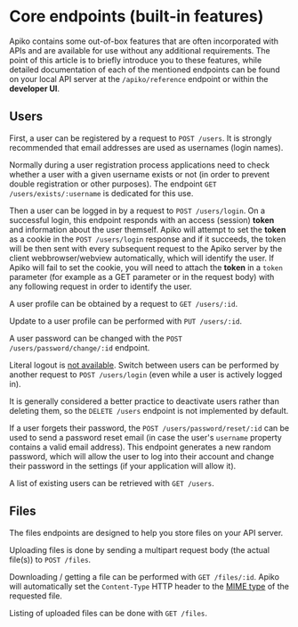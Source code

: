 # Core endpoints (built-in features)

Apiko contains some out-of-box features that are often incorporated with APIs and are available for use without any additional requirements. The point of this article is to briefly introduce you to these features, while detailed documentation of each of the mentioned endpoints can be found on your local API server at the `/apiko/reference` endpoint or within the **developer UI**.

## Users

First, a user can be registered by a request to `POST /users`. It is strongly recommended that email addresses are used as usernames (login names).

Normally during a user registration process applications need to check whether a user with a given username exists or not (in order to prevent double registration or other purposes). The endpoint `GET /users/exists/:username` is dedicated for this use.

Then a user can be logged in by a request to `POST /users/login`. On a successful login, this endpoint responds with an access (session) **token** and information about the user themself. Apiko will attempt to set the **token** as a cookie in the `POST /users/login` response and if it succeeds, the token will be then sent with every subsequent request to the Apiko server by the client webbrowser/webview automatically, which will identify the user. If Apiko will fail to set the cookie, you will need to attach the **token** in a `token` parameter (for example as a GET parameter or in the request body) with any following request in order to identify the user.

A user profile can be obtained by a request to `GET /users/:id`.

Update to a user profile can be performed with `PUT /users/:id`.

A user password can be changed with the `POST /users/password/change/:id` endpoint.

Literal logout is [not available](https://github.com/apiko-rest-api/apiko/issues/74). Switch between users can be performed by another request to `POST /users/login` (even while a user is actively logged in).

It is generally considered a better practice to deactivate users rather than deleting them, so the `DELETE /users` endpoint is not implemented by default.

If a user forgets their password, the `POST /users/password/reset/:id` can be used to send a password reset email (in case the user's `username` property contains a valid email address). This endpoint generates a new random password, which will allow the user to log into their account and change their password in the settings (if your application will allow it).

A list of existing users can be retrieved with `GET /users`.

## Files

The files endpoints are designed to help you store files on your API server.

Uploading files is done by sending a multipart request body (the actual file(s)) to `POST /files`.

Downloading / getting a file can be performed with `GET /files/:id`. Apiko will automatically set the `Content-Type` HTTP header to the [MIME type](https://en.wikipedia.org/wiki/MIME) of the requested file.

Listing of uploaded files can be done with `GET /files`.
